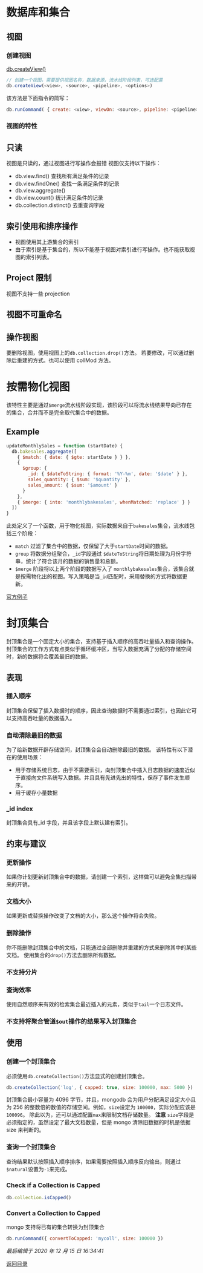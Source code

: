 # 数据库和集合

## 视图

### 创建视图

[db.createView()](https://docs.mongodb.com/manual/reference/method/db.createView/#db.createView)

```js
// 创建一个视图，需要提供视图名称，数据来源，流水线阶段列表，可选配置
db.createView(<view>, <source>, <pipeline>, <options>)
```

该方法是下面指令的简写：

```js
db.runCommand( { create: <view>, viewOn: <source>, pipeline: <pipeline>, collation: <collation> } )
```

### 视图的特性

## 只读

视图是只读的，通过视图进行写操作会报错
视图仅支持以下操作：

- db.view.find() 查找所有满足条件的记录
- db.view.findOne() 查找一条满足条件的记录
- db.view.aggregate()
- db.view.count() 统计满足条件的记录
- db.collection.distinct() 去重查询字段

## 索引使用和排序操作

- 视图使用其上游集合的索引
- 由于索引是基于集合的，所以不能基于视图对索引进行写操作。也不能获取视图的索引列表。

## Project 限制

视图不支持一些 projection

## 视图不可重命名

## 操作视图

要删除视图，使用视图上的`db.collection.drop()`方法。
若要修改，可以通过删除后重建的方式。也可以使用 collMod 方法。

# 按需物化视图

该特性主要是通过`$merge`流水线阶段实现，该阶段可以将流水线结果导向已存在的集合，合并而不是完全取代集合中的数据。

## Example

```js
updateMonthlySales = function (startDate) {
  db.bakesales.aggregate([
    { $match: { date: { $gte: startDate } } },
    {
      $group: {
        _id: { $dateToString: { format: '%Y-%m', date: '$date' } },
        sales_quantity: { $sum: '$quantity' },
        sales_amount: { $sum: '$amount' }
      }
    },
    { $merge: { into: 'monthlybakesales', whenMatched: 'replace' } }
  ])
}
```

此处定义了一个函数，用于物化视图，实际数据来自于`bakesales`集合，流水线包括三个阶段：

- `match` 过滤了集合中的数据，仅保留了大于`startDate`时间的数据。
- `group` 将数据分组聚合，`_id`字段通过 `$dateToString`将日期处理为月份字符串，统计了符合该月的数据的销售量和总额。
- `$merge` 阶段将以上两个阶段的数据写入了 `monthlybakesales`集合，该集合就是按需物化出的视图。写入策略是当`_id`匹配时，采用替换的方式将数据更新。

[官方例子](https://docs.mongodb.com/manual/core/materialized-views/#example)

# 封顶集合

封顶集合是一个固定大小的集合，支持基于插入顺序的高吞吐量插入和查询操作。
封顶集合的工作方式有点类似于循环缓冲区，当写入数据充满了分配的存储空间时，新的数据将会覆盖最旧的数据。

## 表现

### 插入顺序

封顶集合保留了插入数据时的顺序，因此查询数据时不需要通过索引，也因此它可以支持高吞吐量的数据插入。

### 自动清除最旧的数据

为了给新数据开辟存储空间，封顶集合会自动删除最旧的数据。
该特性有以下潜在的使用场景：

- 用于存储系统日志，由于不需要索引，向封顶集合中插入日志数据的速度近似于直接向文件系统写入数据。并且具有先进先出的特性，保存了事件发生顺序。
- 用于缓存小量数据

### \_id index

封顶集合具有\_id 字段，并且该字段上默认建有索引。

## 约束与建议

### 更新操作

如果你计划更新封顶集合中的数据，请创建一个索引，这样做可以避免全集扫描带来的开销。

### 文档大小

如果更新或替换操作改变了文档的大小，那么这个操作将会失败。

### 删除操作

你不能删除封顶集合中的文档，只能通过全部删除并重建的方式来删除其中的某些文档。
使用集合的`drop()`方法去删除所有数据。

### 不支持分片

### 查询效率

使用自然顺序来有效的检索集合最近插入的元素，类似于`tail`一个日志文件。

### 不支持将聚合管道`$out`操作的结果写入封顶集合

## 使用

### 创建一个封顶集合

必须使用`db.createCollection()`方法显式的创建封顶集合。

```js
db.createCollection('log', { capped: true, size: 100000, max: 5000 })
```

封顶集合最小容量为 4096 字节，并且，mongodb 会为用户分配满足设定大小且为 256 的整数倍的数值的存储空间。例如，`size`设定为 `100000`，实际分配应该是`100096`。
除此以为，还可以通过配置`max`来限制文档存储数量。
**注意** `size`字段是必须指定的，虽然设定了最大文档数量，但是 mongo 清除旧数据的时机是依据 size 来判断的。

### 查询一个封顶集合

查询结果默认按照插入顺序排序，如果需要按照插入顺序反向输出，则通过`$natural`设置为`-1`来完成。

### Check if a Collection is Capped

```js
db.collection.isCapped()
```

### Convert a Collection to Capped

mongo 支持将已有的集合转换为封顶集合

```js
db.runCommand({ convertToCapped: 'mycoll', size: 100000 })
```

_最后编辑于 2020 年 12 月 15 日 16:34:41_

[返回目录](./menu.md)
